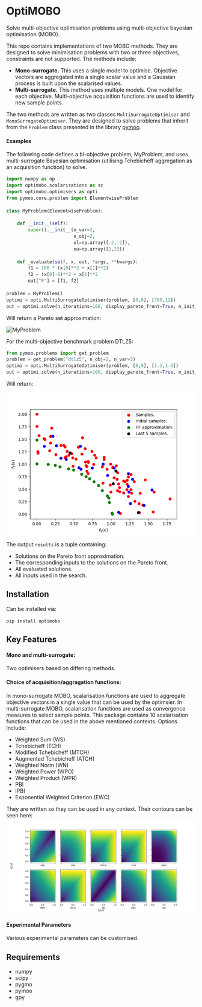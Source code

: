 # OptiMOBO
Solve multi-objective optimisation problems using multi-objective bayesian optimisation (MOBO).

This repo contains implementations of two MOBO methods. They are designed to solve minimisation problems with two or three objectives, constraints are not supported.
The methods include:
* **Mono-surrogate.** This uses a single model to optimise. Objective vectors are aggregated into a single scalar value and a Gaussian process is built upon the scalarised values.
* **Multi-surrogate.** This method uses multiple models. One model for each objective. Multi-objective acquisition functions are used to identify new sample points.

The two methods are written as two classes `MultiSurrogateOptimiser` and `MonoSurrogateOptimiser`.
They are designed to solve problems that inherit from the `Problem` class presented in the library [pymoo](https://pymoo.org/index.html).

#### Examples 
The following code defines a bi-objective problem, MyProblem, and uses multi-surrogate Bayesian optimisation (utilising Tchebicheff aggregation as an acquisition function) to solve.
```python
import numpy as np
import optimobo.scalarisations as sc
import optimobo.optimisers as opti
from pymoo.core.problem import ElementwiseProblem

class MyProblem(ElementwiseProblem):

    def __init__(self):
        super().__init__(n_var=2,
                         n_obj=2,
                         xl=np.array([-2,-2]),
                         xu=np.array([2,2]))

    def _evaluate(self, x, out, *args, **kwargs):
        f1 = 100 * (x[0]**2 + x[1]**2)
        f2 = (x[0]-1)**2 + x[1]**2
        out["F"] = [f1, f2]

problem = MyProblem()
optimi = opti.MultiSurrogateOptimiser(problem, [0,0], [700,12])
out = optimi.solve(n_iterations=100, display_pareto_front=True, n_init_samples=20, sample_exponent=3, acquisition_func=sc.Tchebicheff([0,0],[700,12]))
```

Will return a Pareto set approximation:

![MyProblem](docs/media/Myprobkem.png "MyProblem Pareto Approximation")

For the multi-objective benchmark problem DTLZ5:
```python
from pymoo.problems import get_problem
problem = get_problem("dtlz5", n_obj=2, n_var=5)
optimi = opti.MultiSurrogateOptimiser(problem, [0,0], [1.3,1.3])
out = optimi.solve(n_iterations=100, display_pareto_front=True, n_init_samples=20, sample_exponent=3, acquisition_func=sc.Tchebicheff([0,0],[1.3,1.3])) 
```

Will return:

![DTLZ5](docs/media/DTLZ.png "DTLZ5 Pareto front approximation")




The output `results` is a tuple containing:
* Solutions on the Pareto front approximation.
* The corresponding inputs to the solutions on the Pareto front.
* All evaluated solutions.
* All inputs used in the search.

## Installation
Can be installed via:

`pip install optimobo`

## Key Features
#### Mono and multi-surrogate:
Two optimisers based on differing methods. 

#### Choice of acquisition/aggragation functions:
In mono-surrogate MOBO, scalarisation functions are used to aggregate objective vectors in a single value that can be used by the optimsier.
In multi-surrogate MOBO, scalarisation functions are used as convergence measures to select sample points.
This package contains 10 scalarisation functions that can be used in the above mentioned contexts.
Options Include:
* Weighted Sum (WS)
* Tchebicheff (TCH)
* Modified Tchebicheff (MTCH)
* Augmented Tchebicheff (ATCH)
* Weighted Norm (WN)
* Weighted Power (WPO)
* Weighted Product (WPR)
* PBI
* IPBI
* Exponential Weighted Criterion (EWC)

They are written so they can be used in any context.
Their contours can be seen here:
![ScalarisationContours](docs/media/scalarisations.png "Contours of the scalarisation functions, in 2D.")

#### Experimental Parameters
Various experimental parameters can be customised.


## Requirements
* numpy
* scipy
* pygmo
* pymoo
* gpy

